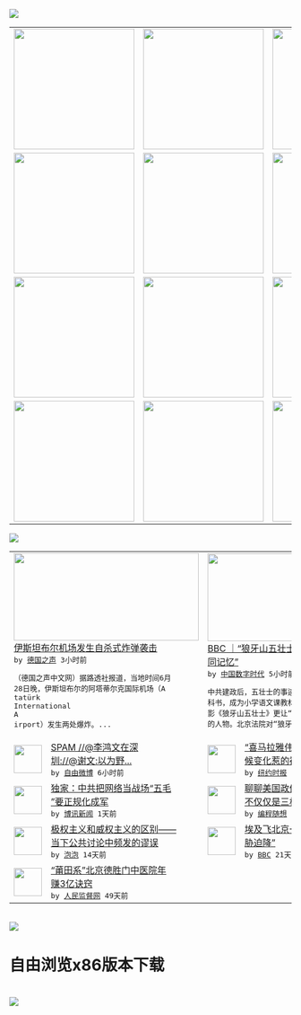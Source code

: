 

<a href="https://github.com/greatfire/z/raw/master/FreeBrowser.apk"><img src="https://raw.githubusercontent.com/greatfire/wiki/master/x/header.png" /></a><table><tr><td width="262" align="center" valign="center"><a href="https://github.com/greatfire/wiki/wiki/nyt" title="纽约时报中文网 国际纵览"><img src="https://raw.githubusercontent.com/greatfire/wiki/master/x/nyt_flag.png" width="215"/></a></td><td width="262" align="center" valign="center"><a href="https://github.com/greatfire/wiki/wiki/dw" title=""><img src="https://raw.githubusercontent.com/greatfire/wiki/master/x/dw_flag.png" width="215"/></a></td><td width="262" align="center" valign="center"><a href="https://github.com/greatfire/wiki/wiki/rmjd" title=""><img src="https://raw.githubusercontent.com/greatfire/wiki/master/x/rmjd_flag.png" width="215"/></a></td></tr><tr><td width="262" align="center" valign="center"><a href="https://github.com/paopaonetizen/website" title="泡泡 - 未经审查的互联网信息"><img src="https://raw.githubusercontent.com/greatfire/wiki/master/x/pp_flag.png" width="215"/></a></td><td width="262" align="center" valign="center"><a href="https://github.com/getlantern/mirror" title="以及自由微博和GreatFire.org官方中文论坛"><img src="https://raw.githubusercontent.com/greatfire/wiki/master/x/lantern_flag.png" width="215"/></a></td><td width="262" align="center" valign="center"><a href="https://github.com/cdtmirrors/m/" title=""><img src="https://raw.githubusercontent.com/greatfire/wiki/master/x/cdt_flag.png" width="215"/></a></td></tr><tr><td width="262" align="center" valign="center"><a href="https://github.com/program-think/blog" title="编程随想的博客"><img src="https://raw.githubusercontent.com/greatfire/wiki/master/x/pt_flag.png" width="215"/></a></td><td width="262" align="center" valign="center"><a href="https://github.com/greatfire/wiki/wiki/bbc" title=""><img src="https://raw.githubusercontent.com/greatfire/wiki/master/x/bbc_flag.png" width="215"/></a></td><td width="262" align="center" valign="center"><a href="https://github.com/freeweibo/s" title="自由微博 - 匿名和不受屏蔽的新浪微博搜索"><img src="https://raw.githubusercontent.com/greatfire/wiki/master/x/fw_flag.png" width="215"/></a></td></tr><tr><td width="262" align="center" valign="center"><a href="https://github.com/greatfire/wiki/wiki/google" title=""><img src="https://raw.githubusercontent.com/greatfire/wiki/master/x/google_flag.png" width="215"/></a></td><td width="262" align="center" valign="center"><a href="https://github.com/bxnews/boxun" title=""><img src="https://raw.githubusercontent.com/greatfire/wiki/master/x/bx_flag.png" width="215"/></a></td><td width="262" align="center" valign="center"><a href="https://github.com/greatfire/wiki/wiki/open-source" title="欢迎访问GreatFire.org开发者项目网站"><img src="https://raw.githubusercontent.com/greatfire/wiki/master/x/open-source_flag.png" width="215"/></a></td></tr></table><img src="https://raw.githubusercontent.com/greatfire/wiki/master/x/newsfeed text.png" /><table cols="4"><tr><td colspan="2" width="380"><a href="http://dw.com/p/1JFFe?maca=chi-GK-text-greatfire-all-chinese-15625-xml-mrss"><img src="http://www.dw.com/image/0,,19363199_302,00.jpg" width="330" height="156"/></a></br><a href="http://dw.com/p/1JFFe?maca=chi-GK-text-greatfire-all-chinese-15625-xml-mrss">伊斯坦布尔机场发生自杀式炸弹袭击</a></br><kbd> by <a href="http://dw.de">德国之声</a> 3小时前 </kbd></br><pre>（德国之声中文网）据路透社报道，当地时间6月<br/>28日晚，伊斯坦布尔的阿塔蒂尔克国际机场（A<br/>tatürk International A<br/>irport）发生两处爆炸。...</pre></td><td colspan="2" width="380"><a href="http://feedproxy.google.com/~r/chinadigitaltimes/main-page/~3/LgEiAg9jArc/"><img src="http://i0.wp.com/chinadigitaltimes.net/chinese/files/2016/06/160628133637_langyashan_624x351_.jpg?resize=320%2C180" width="330" height="156"/></a></br><a href="http://feedproxy.google.com/~r/chinadigitaltimes/main-page/~3/LgEiAg9jArc/">BBC ｜“狼牙山五壮士”与“中华民族共<br/>同记忆”</a></br><kbd> by <a href="http://chinadigitaltimes.net/chinese/">中国数字时代</a> 5小时前 </kbd></br><pre>中共建政后，五壮士的事迹被编入国家义务教育教<br/>科书，成为小学语文课教材。1958年拍摄的电<br/>影《狼牙山五壮士》更让“五壮士”成为家喻户晓<br/>的人物。北京法院对“狼牙山五...</pre></td></tr><tr><td><img src="http://ww2.sinaimg.cn/large/006ucg4Sjw1f5b5z1lf4uj30ci0m8wgn.jpg" width="50" height="50"/></td><td width="280"><a href="https://freeweibo.com/weibo/3991505716335853">SPAM  //@李鸿文在深<br/>圳://@谢文:以为野...</a></br><kbd> by <a href="https://freeweibo.com/">自由微博</a> 6小时前 </kbd></td><td><img src="https://static01.nyt.com/images/2016/06/27/world/27nepal-web1/27nepal-web1-articleLarge.jpg" width="50" height="50"/></td><td width="280"><a href="https://d7odklm2qes9e.cloudfront.net/business/20160628/himalayan-viagra-climate-change/">“喜马拉雅伟哥”日渐稀缺，气<br/>候变化惹的祸？</a></br><kbd> by <a href="http://m.cn.nytimes.com/">纽约时报</a> 1天前 </kbd></td></tr><tr><td><img src="http://www.boxun.com/news/images/2016/06/201606280013china1.jpg" width="50" height="50"/></td><td width="280"><a href="http://www.boxun.com/news/gb/china/2016/06/201606280013.shtml">独家：中共把网络当战场“五毛<br/>”要正规化成军</a></br><kbd> by <a href="http://www.boxun.com">博讯新闻</a> 1天前 </kbd></td><td><img src="https://raw.githubusercontent.com/greatfire/wiki/master/x/pt_logo.png" width="50" height="50"/></td><td width="280"><a href="http://feedproxy.google.com/~r/programthink/~3/UYp4O3ynO9Q/USA-Separation-of-Powers-with-Balances.html">聊聊美国政体中的权力制衡——<br/>不仅仅是三权分立</a></br><kbd> by <a href="http://program-think.blogspot.com">编程随想</a> 7天前 </kbd></td></tr><tr><td><img src="https://pao-pao.net/sites/pao-pao.net/files/styles/large/public/wen_zhong_1.jpg?itok=9dUaeRzP" width="50" height="50"/></td><td width="280"><a href="https://pao-pao.net/article/709">极权主义和威权主义的区别——<br/>当下公共讨论中频发的谬误</a></br><kbd> by <a href="https://pao-pao.net">泡泡</a> 14天前 </kbd></td><td><img src="http://a.files.bbci.co.uk/worldservice/live/assets/images/2016/05/19/160519172724_egypt_air_plane_144x81__nocredit.jpg" width="50" height="50"/></td><td width="280"><a href="http://www.bbc.com/zhongwen/simp/world/2016/06/160608_egypt_china_flight_uzbekistan">埃及飞北京一架客机“因炸弹威<br/>胁迫降”</a></br><kbd> by <a href="http://www.bbc.co.uk/zhongwen/simp">BBC</a> 21天前 </kbd></td></tr><tr><td><img src="http://www.rmjdw.com/uploads/160510/3-1605102102421C.jpg" width="50" height="50"/></td><td width="280"><a href="http://www.rmjdw.com//tebiebaodao/20160510/15526.html">“莆田系”北京德胜门中医院年<br/>赚3亿诀窍 </a></br><kbd> by <a href="http://www.rmjdw.com/">人民监督网</a> 49天前 </kbd></td></table></br><a href="https://github.com/greatfire/z/raw/master/FreeBrowser.apk"><img src="https://raw.githubusercontent.com/greatfire/wiki/master/x/download app.png" /></a><h1>自由浏览x86版本下载<h1><a href="https://github.com/greatfire/z/raw/master/FreeBrowser-x86.apk"><img src="https://raw.githubusercontent.com/greatfire/images/master/fb86.qr.png" /></a>